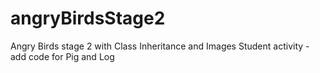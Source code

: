# angryBirdsStage2
Angry Birds stage 2 with Class Inheritance and Images
Student activity - add code for Pig and Log 
